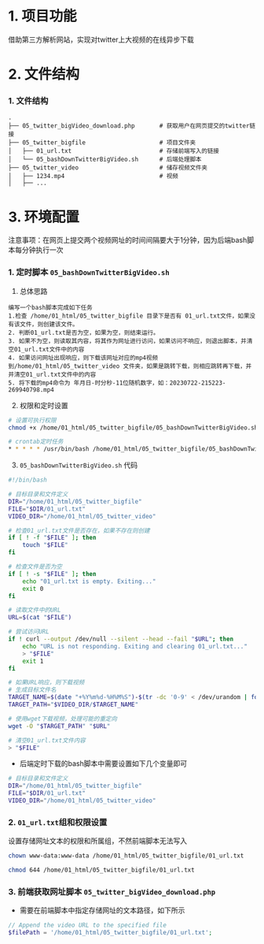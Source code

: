 # 1. 项目功能

借助第三方解析网站，实现对twitter上大视频的在线异步下载

# 2. 文件结构

### 1. 文件结构

```
.
├── 05_twitter_bigVideo_download.php       # 获取用户在网页提交的twitter链接
├── 05_twitter_bigfile                     # 项目文件夹
│   ├── 01_url.txt                         # 存储前端写入的链接
│   └── 05_bashDownTwitterBigVideo.sh      # 后端处理脚本
├── 05_twitter_video                       # 储存视频文件夹
│   ├── 1234.mp4                           # 视频
│   ├── ...
```


# 3. 环境配置

注意事项：在网页上提交两个视频网址的时间间隔要大于1分钟，因为后端bash脚本每分钟执行一次

### 1. 定时脚本 `05_bashDownTwitterBigVideo.sh`

1. 总体思路

```
编写一个bash脚本完成如下任务
1.检查 /home/01_html/05_twitter_bigfile 目录下是否有 01_url.txt文件，如果没有该文件，则创建该文件。
2. 判断01_url.txt是否为空，如果为空，则结束运行。
3. 如果不为空，则读取其内容，将其作为网址进行访问，如果访问不响应，则退出脚本，并清空01_url.txt文件中的内容
4. 如果访问网址出现响应，则下载该网址对应的mp4视频到/home/01_html/05_twitter_video 文件夹，如果是跳转下载，则相应跳转再下载，并并清空01_url.txt文件中的内容
5. 将下载的mp4命令为 年月日-时分秒-11位随机数字，如：20230722-215223-269940798.mp4
```

2. 权限和定时设置


```sh
# 设置可执行权限
chmod +x /home/01_html/05_twitter_bigfile/05_bashDownTwitterBigVideo.sh

# crontab定时任务
* * * * * /usr/bin/bash /home/01_html/05_twitter_bigfile/05_bashDownTwitterBigVideo.sh
```


3. `05_bashDownTwitterBigVideo.sh` 代码

```sh
#!/bin/bash

# 目标目录和文件定义
DIR="/home/01_html/05_twitter_bigfile"
FILE="$DIR/01_url.txt"
VIDEO_DIR="/home/01_html/05_twitter_video"

# 检查01_url.txt文件是否存在，如果不存在则创建
if [ ! -f "$FILE" ]; then
    touch "$FILE"
fi

# 检查文件是否为空
if [ ! -s "$FILE" ]; then
    echo "01_url.txt is empty. Exiting..."
    exit 0
fi

# 读取文件中的URL
URL=$(cat "$FILE")

# 尝试访问URL
if ! curl --output /dev/null --silent --head --fail "$URL"; then
    echo "URL is not responding. Exiting and clearing 01_url.txt..."
    > "$FILE"
    exit 1
fi

# 如果URL响应，则下载视频
# 生成目标文件名
TARGET_NAME=$(date "+%Y%m%d-%H%M%S")-$(tr -dc '0-9' < /dev/urandom | fold -w 11 | head -n 1).mp4
TARGET_PATH="$VIDEO_DIR/$TARGET_NAME"

# 使用wget下载视频，处理可能的重定向
wget -O "$TARGET_PATH" "$URL"

# 清空01_url.txt文件内容
> "$FILE"
```

- 后端定时下载的bash脚本中需要设置如下几个变量即可

```sh
# 目标目录和文件定义
DIR="/home/01_html/05_twitter_bigfile"
FILE="$DIR/01_url.txt"
VIDEO_DIR="/home/01_html/05_twitter_video"
```


### 2. `01_url.txt`组和权限设置

设置存储网址文本的权限和所属组，不然前端脚本无法写入

```sh
chown www-data:www-data /home/01_html/05_twitter_bigfile/01_url.txt

chmod 644 /home/01_html/05_twitter_bigfile/01_url.txt
```

### 3. 前端获取网址脚本 `05_twitter_bigVideo_download.php`

- 需要在前端脚本中指定存储网址的文本路径，如下所示

```php
// Append the video URL to the specified file
$filePath = '/home/01_html/05_twitter_bigfile/01_url.txt';
```





